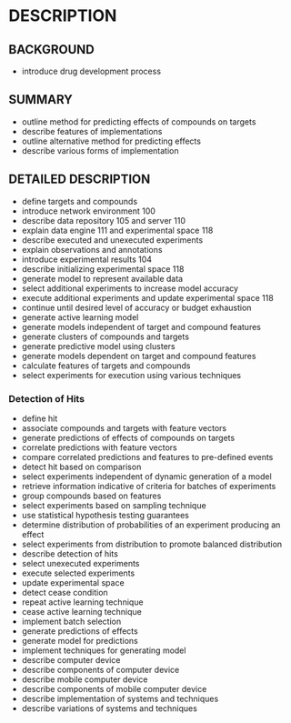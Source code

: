# DESCRIPTION

## BACKGROUND

- introduce drug development process

## SUMMARY

- outline method for predicting effects of compounds on targets
- describe features of implementations
- outline alternative method for predicting effects
- describe various forms of implementation

## DETAILED DESCRIPTION

- define targets and compounds
- introduce network environment 100
- describe data repository 105 and server 110
- explain data engine 111 and experimental space 118
- describe executed and unexecuted experiments
- explain observations and annotations
- introduce experimental results 104
- describe initializing experimental space 118
- generate model to represent available data
- select additional experiments to increase model accuracy
- execute additional experiments and update experimental space 118
- continue until desired level of accuracy or budget exhaustion
- generate active learning model
- generate models independent of target and compound features
- generate clusters of compounds and targets
- generate predictive model using clusters
- generate models dependent on target and compound features
- calculate features of targets and compounds
- select experiments for execution using various techniques

### Detection of Hits

- define hit
- associate compounds and targets with feature vectors
- generate predictions of effects of compounds on targets
- correlate predictions with feature vectors
- compare correlated predictions and features to pre-defined events
- detect hit based on comparison
- select experiments independent of dynamic generation of a model
- retrieve information indicative of criteria for batches of experiments
- group compounds based on features
- select experiments based on sampling technique
- use statistical hypothesis testing guarantees
- determine distribution of probabilities of an experiment producing an effect
- select experiments from distribution to promote balanced distribution
- describe detection of hits
- select unexecuted experiments
- execute selected experiments
- update experimental space
- detect cease condition
- repeat active learning technique
- cease active learning technique
- implement batch selection
- generate predictions of effects
- generate model for predictions
- implement techniques for generating model
- describe computer device
- describe components of computer device
- describe mobile computer device
- describe components of mobile computer device
- describe implementation of systems and techniques
- describe variations of systems and techniques

